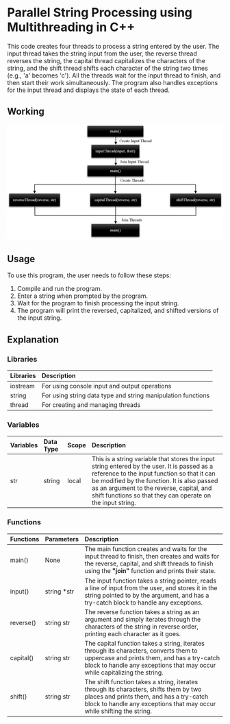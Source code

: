 # Parallel String Processing using Multithreading in C++
This code creates four threads to process a string entered by the user. 
The input thread takes the string input from the user, the reverse thread 
reverses the string, the capital thread capitalizes the characters of the 
string, and the shift thread shifts each character of the string two times 
(e.g., 'a' becomes 'c'). All the threads wait for the input thread to finish, 
and then start their work simultaneously. The program also handles exceptions 
for the input thread and displays the state of each thread.

## Working
![Working](https://github.com/aa22dev/parallel-string-processing/blob/main/img/working.png?raw=true)

## Usage
To use this program, the user needs to follow these steps:
1.	Compile and run the program.
2.	Enter a string when prompted by the program.
3.	Wait for the program to finish processing the input string.
4.	The program will print the reversed, capitalized, and shifted versions of the input string.

## Explanation
### Libraries
|Libraries|Description|
|:----|:----|
|iostream|For using console input and output operations|
|string|For using string data type and string manipulation functions|
|thread|For creating and managing threads|

### Variables
|Variables|Data Type|Scope|Description|
|:----|:----|:----|:----|
|str|string|local|This is a string variable that stores the input string entered by the user. It is passed as a reference to the input function so that it can be modified by the function. It is also passed as an argument to the reverse, capital, and shift functions so that they can operate on the input string.|

### Functions
| Functions                                                                                                                                                                                                                               | Parameters                                                                                                                                                                                                             | Description                                                                                                                                                                                                        |
|:----------------------------------------------------------------------------------------------------------------------------------------------------------------------------------------------------------------------------------------|:-----------------------------------------------------------------------------------------------------------------------------------------------------------------------------------------------------------------------|:-------------------------------------------------------------------------------------------------------------------------------------------------------------------------------------------------------------------|
| main()                                                                                                                                                                                                                                  | 	None	                                                                                                                                                                                                                 | The main function creates and waits for the input thread to finish, then creates and waits for the reverse, capital, and shift threads to finish using the **"join"** function and prints their state.             |
| input()	                                                                                                                                                                                                                                | string *str	                                                                                                                                                                                                           | The input function takes a string pointer, reads a line of input from the user, and stores it in the string pointed to by the argument, and has a try-catch block to handle any exceptions.                        |
| reverse()	                                                                                                                                                                                                                              | string str	                                                                                                                                                                                                            | The reverse function takes a string as an argument and simply iterates through the characters of the string in reverse order, printing each character as it goes.                                                  |
| capital()	| string str	                                                                                                                                                                                                            | The capital function takes a string, iterates through its characters, converts them to uppercase and prints them, and has a try-catch block to handle any exceptions that may occur while capitalizing the string. |
| shift()	| string str	| The shift function takes a string, iterates through its characters, shifts them by two places and prints them, and has a try-catch block to handle any exceptions that may occur while shifting the string.        |

